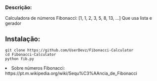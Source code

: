 <h3>Descrição:</h3>
<p>
  Calculadora de números Fibonacci: [1, 1, 2, 3, 5, 8, 13, ...] Que usa lista e gerador
</p>

<h2>Instalação:</h2>

    git clone https://github.com/UserDevz/Fibonacci-Calculator
    cd Fibonacci-Calculator
    python fib.py

<li>Sobre números Fibonacci: https://pt.m.wikipedia.org/wiki/Sequ%C3%AAncia_de_Fibonacci
